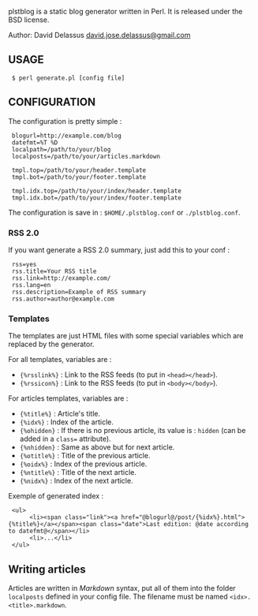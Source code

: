 plstblog is a static blog generator written in Perl.
It is released under the BSD license.

Author: David Delassus <david.jose.delassus@gmail.com>

## USAGE

     $ perl generate.pl [config file]

## CONFIGURATION

The configuration is pretty simple :

     blogurl=http://example.com/blog
     datefmt=%T %D
     localpath=/path/to/your/blog
     localposts=/path/to/your/articles.markdown

     tmpl.top=/path/to/your/header.template
     tmpl.bot=/path/to/your/footer.template

     tmpl.idx.top=/path/to/your/index/header.template
     tmpl.idx.bot=/path/to/your/index/footer.template

The configuration is save in : `$HOME/.plstblog.conf` or `./plstblog.conf`.

### RSS 2.0

If you want generate a RSS 2.0 summary, just add this to your conf :

     rss=yes
     rss.title=Your RSS title
     rss.link=http://example.com/
     rss.lang=en
     rss.description=Example of RSS summary
     rss.author=author@example.com

### Templates

The templates are just HTML files with some special variables which are replaced by the generator.

For all templates, variables are :

* `{%rsslink%}` : Link to the RSS feeds (to put in `<head></head>`).
* `{%rssicon%}` : Link to the RSS feeds (to put in `<body></body>`).

For articles templates, variables are :

* `{%title%}` : Article's title.
* `{%idx%}` : Index of the article.
* `{%ohidden}` : If there is no previous article, its value is : `hidden` (can be added in a `class=` attribute).
* `{%nhidden}` : Same as above but for next article.
* `{%otitle%}` : Title of the previous article.
* `{%oidx%}` : Index of the previous article.
* `{%ntitle%}` : Title of the next article.
* `{%nidx%}` : Index of the next article.


Exemple of generated index :

     <ul>
          <li><span class="link"><a href="@blogurl@/post/{%idx%}.html">{%title%}</a></span><span class="date">Last edition: @date according to datefmt@</span></li>
          <li>...</li>
     </ul>

## Writing articles

Articles are written in *Markdown* syntax, put all of them into the folder `localposts` defined in your config file.
The filename must be named `<idx>.<title>.markdown`.
